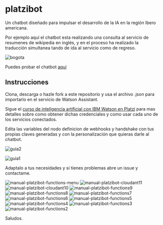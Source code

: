 # platzibot
Un chatbot diseñado para impulsar el desarrollo de la IA en la región Ibero americana.

Por ejemplo aquí el chatbot esta realizando una consulta al servicio de resumenes de wikipedia en inglés, y en el proceso ha realizado la traducción simultanea tando de ida al servicio como de regreso.

![bogota](https://user-images.githubusercontent.com/12854504/92315787-93bad900-efb0-11ea-9229-ae7b79342057.png)

Puedes probar el chatbot [aquí](https://web-chat.global.assistant.watson.cloud.ibm.com/preview.html?region=us-south&integrationID=b01b7ea7-25f0-4edc-87b8-8d8869280b9a&serviceInstanceID=c851319f-2f12-41f0-822d-b86311301578)

## Instrucciones

Clona, descarga o hazle fork a este repositorio y usa el archivo .json para importarlo en el servicio de Watson Assistant.

Sigue el [curso de inteligencia artificial con IBM Watson en Platzi](https://platzi.com/clases/ibm-watson/) para mas detalles sobre como obtener dichas credenciales y como usar cada uno de los servicios conectados.

Edita las variables del nodo definicion de webhooks y handshake con tus propias claves generadas y con la personalización que quieras darle al chatbot.

![guia2](https://user-images.githubusercontent.com/12854504/92315400-b9dd7a80-efaa-11ea-9c62-dd4b2784cf54.png)

![guia1](https://user-images.githubusercontent.com/12854504/92315385-a92d0480-efaa-11ea-97ce-54ade6521e8f.png)

Adaptalo a tus necesidades y si tienes problemas abre un issue y contactame.

![manual-platzibot-functions-menu](https://user-images.githubusercontent.com/12854504/92316679-42651680-efbd-11ea-802f-13b93c734370.jpg)
![manual-platzibot-cloudant11](https://user-images.githubusercontent.com/12854504/92316680-45f89d80-efbd-11ea-8fe0-e0ae2ab6cc9c.jpg)
![manual-platzibot-cloudant10](https://user-images.githubusercontent.com/12854504/92316682-485af780-efbd-11ea-8da6-68512101e5f7.jpg)
![manual-platzibot-functions9](https://user-images.githubusercontent.com/12854504/92316683-4abd5180-efbd-11ea-9f1e-da4d5c4d1753.jpg)
![manual-platzibot-functions8](https://user-images.githubusercontent.com/12854504/92316687-501a9c00-efbd-11ea-8600-def152440c2e.jpg)
![manual-platzibot-functions7](https://user-images.githubusercontent.com/12854504/92316689-53ae2300-efbd-11ea-8a4e-9962ffb193f2.jpg)
![manual-platzibot-functions6](https://user-images.githubusercontent.com/12854504/92316694-5872d700-efbd-11ea-980c-7d86a6f6607e.jpg)
![manual-platzibot-functions5](https://user-images.githubusercontent.com/12854504/92316696-5ad53100-efbd-11ea-95e4-021d0093cb4c.jpg)
![manual-platzibot-functions4](https://user-images.githubusercontent.com/12854504/92316697-5d378b00-efbd-11ea-8792-939e91880f48.jpg)
![manual-platzibot-functions3](https://user-images.githubusercontent.com/12854504/92316698-5f014e80-efbd-11ea-853d-c064e073124e.jpg)
![manual-platzibot-functions2](https://user-images.githubusercontent.com/12854504/92316700-6163a880-efbd-11ea-9497-60b5cbf35586.jpg)

Saludos.



